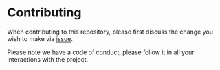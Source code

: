 # Contributing

When contributing to this repository, please first discuss the change you wish to make via [issue](https://github.com/ganeshmani/solve_scenarios/issues/new).

Please note we have a code of conduct, please follow it in all your interactions with the project.
